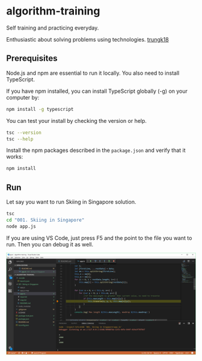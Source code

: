 # algorithm-training
Self training and practicing everyday.

Enthusiastic about solving problems using technologies. [trungk18](https://leetcode.com/trungk18/)

## Prerequisites

Node.js and npm are essential to run it locally. You also need to install TypeScript.

If you have npm installed, you can install TypeScript globally (-g) on your computer by:

```bash
npm install -g typescript
```

You can test your install by checking the version or help.

```bash
tsc --version
tsc --help
```

Install the npm packages described in the `package.json` and verify that it works:

```bash
npm install
```

## Run

Let say you want to run Skiing in Singapore solution.

```bash
tsc
cd "001. Skiing in Singapore"
node app.js
```

If you are using VS Code, just press F5 and the point to the file you want to run. Then you can debug it as well.

![VS Code Debug](https://github.com/trungk18/trungk18.github.io/raw/master/img/blog/vs-code-debug.png)

